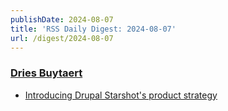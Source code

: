 ```yaml
---
publishDate: 2024-08-07
title: 'RSS Daily Digest: 2024-08-07'
url: /digest/2024-08-07
---
```


### [Dries Buytaert](https://dri.es/)

  * [Introducing Drupal Starshot's product strategy](https://dri.es/introducing-drupal-starshot-product-strategy)
  
